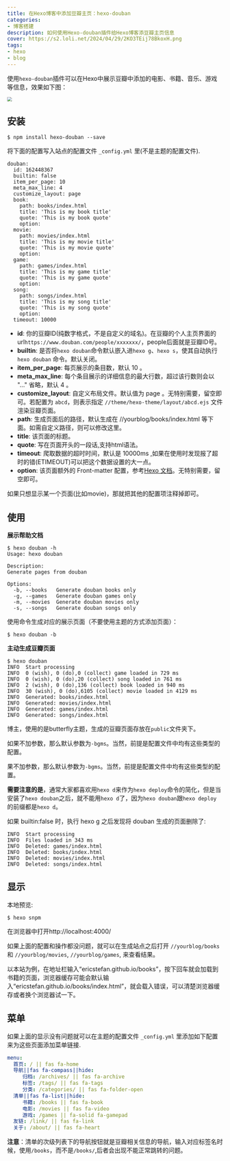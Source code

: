 ```yaml
---
title: 在Hexo博客中添加豆瓣主页：hexo-douban
categories: 
- 博客搭建
description: 如何使用Hexo-douban插件给Hexo博客添豆瓣主页信息
cover: https://s2.loli.net/2024/04/29/2KO3TEij78BkoxH.png
tags:
- hexo
- blog
---
```


使用`hexo-douban`插件可以在Hexo中展示豆瓣中添加的电影、书籍、音乐、游戏等信息，效果如下图：

<img src="https://s2.loli.net/2024/04/30/UOZC3xh8bVNj7aJ.jpg" style="zoom: 67%;" />

## 安装

```npm
$ npm install hexo-douban --save
```

将下面的配置写入站点的配置文件 `_config.yml` 里(不是主题的配置文件).

```
douban:
  id: 162448367
  builtin: false
  item_per_page: 10
  meta_max_line: 4
  customize_layout: page
  book:
    path: books/index.html
    title: 'This is my book title'
    quote: 'This is my book quote'
    option:
  movie:
    path: movies/index.html
    title: 'This is my movie title'
    quote: 'This is my movie quote'
    option:
  game:
    path: games/index.html
    title: 'This is my game title'
    quote: 'This is my game quote'
    option:
  song:
    path: songs/index.html
    title: 'This is my song title'
    quote: 'This is my song quote'
    option:
  timeout: 10000 
```



- **id**: 你的豆瓣ID(纯数字格式，不是自定义的域名)。在豆瓣的个人主页界面的url`https://www.douban.com/people/xxxxxxx/`，people后面就是豆瓣ID号。
- **builtin**: 是否将`hexo douban`命令默认嵌入进`hexo g`、`hexo s`，使其自动执行`hexo douban` 命令。默认关闭。
- **item_per_page**: 每页展示的条目数，默认 10 。
- **meta_max_line**: 每个条目展示的详细信息的最大行数，超过该行数则会以 "..." 省略，默认 4 。
- **customize_layout**: 自定义布局文件。默认值为 page 。无特别需要，留空即可。若配置为 `abcd`，则表示指定 `//theme/hexo-theme/layout/abcd.ejs` 文件渲染豆瓣页面。
- **path**: 生成页面后的路径，默认生成在 //yourblog/books/index.html 等下面。如需自定义路径，则可以修改这里。
- **title**: 该页面的标题。
- **quote**: 写在页面开头的一段话,支持html语法。
- **timeout**: 爬取数据的超时时间，默认是 10000ms ,如果在使用时发现报了超时的错(ETIMEOUT)可以把这个数据设置的大一点。
- **option**: 该页面额外的 Front-matter 配置，参考[Hexo 文档](https://hexo.io/docs/front-matter.html)。无特别需要，留空即可。

如果只想显示某一个页面(比如movie)，那就把其他的配置项注释掉即可。

## 使用

**展示帮助文档**

```
$ hexo douban -h
Usage: hexo douban

Description:
Generate pages from douban

Options:
  -b, --books   Generate douban books only
  -g, --games   Generate douban games only
  -m, --movies  Generate douban movies only
  -s, --songs   Generate douban songs only
```

使用命令生成对应的展示页面（不要使用主题的方式添加页面）：

```npm
$ hexo douban -b
```

**主动生成豆瓣页面**

```
$ hexo douban
INFO  Start processing
INFO  0 (wish), 0 (do),0 (collect) game loaded in 729 ms
INFO  0 (wish), 0 (do),20 (collect) song loaded in 761 ms
INFO  2 (wish), 0 (do),136 (collect) book loaded in 940 ms
INFO  30 (wish), 0 (do),6105 (collect) movie loaded in 4129 ms
INFO  Generated: books/index.html
INFO  Generated: movies/index.html
INFO  Generated: games/index.html
INFO  Generated: songs/index.html
```

博主，使用的是butterfly主题，生成的豆瓣页面存放在`public`文件夹下。

如果不加参数，那么默认参数为`-bgms`。当然，前提是配置文件中均有这些类型的配置。

果不加参数，那么默认参数为`-bgms`。当然，前提是配置文件中均有这些类型的配置。

**需要注意的是**，通常大家都喜欢用`hexo d`来作为`hexo deploy`命令的简化，但是当安装了`hexo douban`之后，就不能用`hexo d`了，因为`hexo douban`跟`hexo deploy` 的前缀都是`hexo d`。

如果 builtin:false 时，执行 hexo g 之后发现将 douban 生成的页面删除了:

```
INFO  Start processing
INFO  Files loaded in 343 ms
INFO  Deleted: games/index.html
INFO  Deleted: books/index.html
INFO  Deleted: movies/index.html
INFO  Deleted: songs/index.html
```

## 显示

本地预览:

```npm
$ hexo snpm
```

在浏览器中打开http://localhost:4000/

如果上面的配置和操作都没问题，就可以在生成站点之后打开 `//yourblog/books` 和 `//yourblog/movies`, `//yourblog/games`, 来查看结果。

以本站为例，在地址栏输入“ericstefan.github.io/books”，按下回车就会加载到书籍的页面，浏览器缓存可能会默认输入“ericstefan.github.io/books/index.html”，就会载入错误，可以清楚浏览器缓存或者换个浏览器试一下。

## 菜单

如果上面的显示没有问题就可以在主题的配置文件 `_config.yml` 里添加如下配置来为这些页面添加菜单链接.

```yml
menu:
  首页: / || fas fa-home
  导航||fas fa-compass||hide:
     归档: /archives/ || fas fa-archive
     标签: /tags/ || fas fa-tags
     分类: /categories/ || fas fa-folder-open
  清单||fas fa-list||hide:
     书籍: /books || fas fa-book
     电影: /movies || fas fa-video
     游戏: /games || fa-solid fa-gamepad
  友链: /link/ || fas fa-link
  关于: /about/ || fas fa-heart
```

**注意**：清单的次级列表下的导航按钮就是豆瓣相关信息的导航，输入对应标签名时候，使用`/books`，而不是`/books/`,后者会出现不能正常跳转的问题。